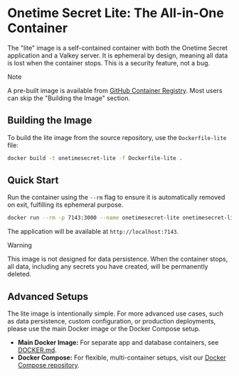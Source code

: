 # Onetime Secret Lite: The All-in-One Container

The "lite" image is a self-contained container with both the Onetime Secret application and a Valkey server. It is ephemeral by design, meaning all data is lost when the container stops. This is a security feature, not a bug.

> [!NOTE]
> A pre-built image is available from [GitHub Container Registry](https://github.com/onetimesecret/onetimesecret/pkgs/container/onetimesecret-lite). Most users can skip the "Building the Image" section.

## Building the Image

To build the lite image from the source repository, use the `Dockerfile-lite` file:

```bash
docker build -t onetimesecret-lite -f Dockerfile-lite .
```

## Quick Start

Run the container using the `--rm` flag to ensure it is automatically removed on exit, fulfilling its ephemeral purpose.

```bash
docker run --rm -p 7143:3000 --name onetimesecret-lite onetimesecret-lite:latest
```

The application will be available at `http://localhost:7143`.

> [!WARNING]
> This image is not designed for data persistence. When the container stops, all data, including any secrets you have created, will be permanently deleted.

## Advanced Setups

The lite image is intentionally simple. For more advanced use cases, such as data persistence, custom configuration, or production deployments, please use the main Docker image or the Docker Compose setup.

- **Main Docker Image:** For separate app and database containers, see [DOCKER.md](DOCKER.md).
- **Docker Compose:** For flexible, multi-container setups, visit our [Docker Compose repository](https://github.com/onetimesecret/docker-compose).
